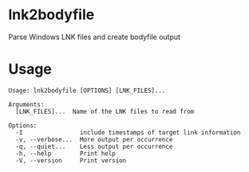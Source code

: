 # lnk2bodyfile
Parse Windows LNK files and create bodyfile output

# Usage

```
Usage: lnk2bodyfile [OPTIONS] [LNK_FILES]...

Arguments:
  [LNK_FILES]...  Name of the LNK files to read from

Options:
  -I                include timestamps of target link information
  -v, --verbose...  More output per occurrence
  -q, --quiet...    Less output per occurrence
  -h, --help        Print help
  -V, --version     Print version
```